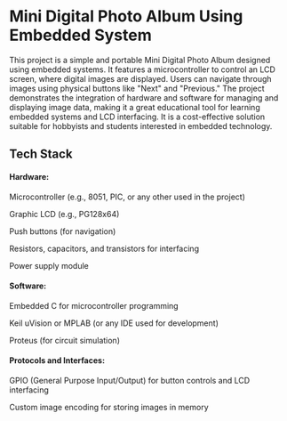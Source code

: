 # Mini Digital Photo Album Using Embedded System
This project is a simple and portable Mini Digital Photo Album designed using embedded systems. It features a microcontroller to control an LCD screen, where digital images are displayed. Users can navigate through images using physical buttons like "Next" and "Previous."
The project demonstrates the integration of hardware and software for managing and displaying image data, making it a great educational tool for learning embedded systems and LCD interfacing. It is a cost-effective solution suitable for hobbyists and students interested in embedded technology.
## Tech Stack
#### Hardware:

Microcontroller (e.g., 8051, PIC, or any other used in the project)

Graphic LCD (e.g., PG128x64)

Push buttons (for navigation)

Resistors, capacitors, and transistors for interfacing

Power supply module
#### Software:

Embedded C for microcontroller programming

Keil uVision or MPLAB (or any IDE used for development)

Proteus (for circuit simulation)
#### Protocols and Interfaces:

GPIO (General Purpose Input/Output) for button controls and LCD interfacing

Custom image encoding for storing images in memory
